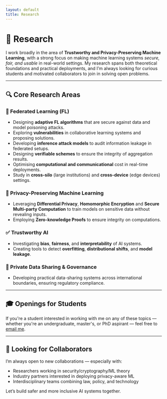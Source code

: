 ```yaml
---
layout: default
title: Research
---
```


# 🧪 Research

I work broadly in the area of **Trustworthy and Privacy-Preserving Machine Learning**, with a strong focus on making machine learning systems <em>secure, fair, and usable</em> in real-world settings. My research spans both theoretical foundations and practical deployments, and I’m always looking for curious students and motivated collaborators to join in solving open problems.

---

## 🔍 Core Research Areas

### 🧠 Federated Learning (FL)
- Designing **adaptive FL algorithms** that are secure against data and model poisoning attacks.
- Exploring **vulnerabilities** in collaborative learning systems and proposing solutions.
- Developing **inference attack models** to audit information leakage in federated setups.
- Designing **verifiable schemes** to ensure the integrity of aggregation results.
- Optimising **computational and communicational** cost in real-time deployments.
- Study in **cross-silo** (large institutions) and **cross-device** (edge devices) settings.

### 🔐 Privacy-Preserving Machine Learning
- Leveraging **Differential Privacy**, **Homomorphic Encryption** and **Secure Multi-party Computation** to train models on sensitive data without revealing inputs.
- Employing **Zero-knowledge Proofs** to ensure integrity on computations.

### ✅ Trustworthy AI
- Investigating **bias**, **fairness**, and **interpretability** of AI systems.
- Creating tools to detect **overfitting**, **distributional shifts**, and **model leakage**.

### 🔄 Private Data Sharing & Governance
- Developing practical data-sharing systems across international boundaries, ensuring regulatory compliance.

---

## 🎓 Openings for Students

If you're a student interested in working with me on any of these topics — whether you're an undergraduate, master's, or PhD aspirant — feel free to [email me](mailto:harshkasyap@gmail.com).

---

## 🤝 Looking for Collaborators

I’m always open to new collaborations — especially with:
- Researchers working in security/cryptography/ML theory  
- Industry partners interested in deploying privacy-aware ML  
- Interdisciplinary teams combining law, policy, and technology

Let’s build safer and more inclusive AI systems together.
